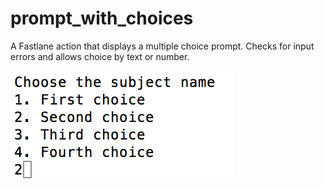# prompt_with_choices
A Fastlane action that displays a multiple choice prompt. Checks for input errors and allows choice by text or number.

![](screenshot.tiff?raw=true "Multiple choice question")

